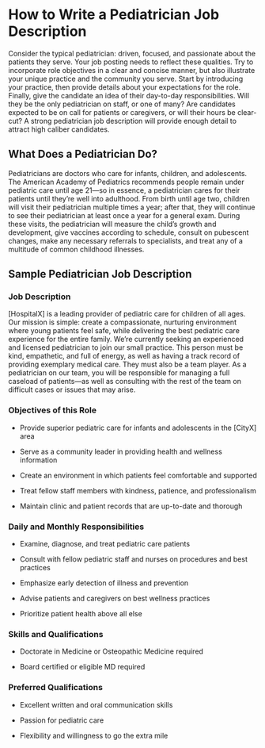 # How to Write a Pediatrician Job Description

Consider the typical pediatrician: driven, focused, and passionate about the patients they serve. Your job posting needs to reflect these qualities. Try to incorporate role objectives in a clear and concise manner, but also illustrate your unique practice and the community you serve. Start by introducing your practice, then provide details about your expectations for the role. Finally, give the candidate an idea of their day-to-day responsibilities. Will they be the only pediatrician on staff, or one of many? Are candidates expected to be on call for patients or caregivers, or will their hours be clear-cut? A strong pediatrician job description will provide enough detail to attract high caliber candidates.

## What Does a Pediatrician Do?

Pediatricians are doctors who care for infants, children, and adolescents. The American Academy of Pediatrics recommends people remain under pediatric care until age 21—so in essence, a pediatrician cares for their patients until they’re well into adulthood. From birth until age two, children will visit their pediatrician multiple times a year; after that, they will continue to see their pediatrician at least once a year for a general exam. During these visits, the pediatrician will measure the child’s growth and development, give vaccines according to schedule, consult on pubescent changes, make any necessary referrals to specialists, and treat any of a multitude of common childhood illnesses.

## Sample Pediatrician Job Description

### Job Description

[HospitalX] is a leading provider of pediatric care for children of all ages. Our mission is simple: create a compassionate, nurturing environment where young patients feel safe, while delivering the best pediatric care experience for the entire family. We’re currently seeking an experienced and licensed pediatrician to join our small practice. This person must be kind, empathetic, and full of energy, as well as having a track record of providing exemplary medical care. They must also be a team player. As a pediatrician on our team, you will be responsible for managing a full caseload of patients—as well as consulting with the rest of the team on difficult cases or issues that may arise.

### Objectives of this Role

* Provide superior pediatric care for infants and adolescents in the [CityX] area

* Serve as a community leader in providing health and wellness information

* Create an environment in which patients feel comfortable and supported

* Treat fellow staff members with kindness, patience, and professionalism

* Maintain clinic and patient records that are up-to-date and thorough

### Daily and Monthly Responsibilities

* Examine, diagnose, and treat pediatric care patients

* Consult with fellow pediatric staff and nurses on procedures and best practices

* Emphasize early detection of illness and prevention

* Advise patients and caregivers on best wellness practices

* Prioritize patient health above all else

### Skills and Qualifications

* Doctorate in Medicine or Osteopathic Medicine required

* Board certified or eligible MD required

### Preferred Qualifications

* Excellent written and oral communication skills

* Passion for pediatric care

* Flexibility and willingness to go the extra mile

